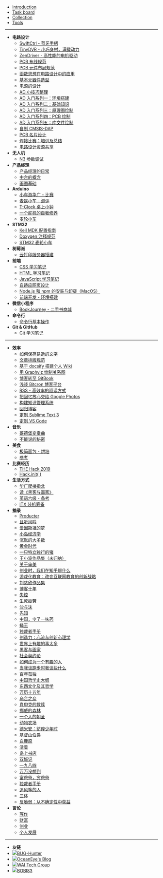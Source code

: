 * [Introduction](README.md)
* [Task board](https://trello.com/b/0QeKClyr)
* [Collection](https://www.yuque.com/collection-power)
* [Tools](Tools.md)

---

* **电路设计**
  * [SwiftCtrl - 蓝牙手柄](post/电路设计/SwiftCtrl-蓝牙手柄.md)
  * [TinyDVR - 小巧身材，满载动力](post/电路设计/TinyDVR-小巧身材，满载动力.md)
  * [ZenDriver - 高性能的电机驱动](post/电路设计/ZenDriver-高性能的电机驱动.md)
  * [PCB 布线规范](post/电路设计/PCB布线规范.md)
  * [PCB 元件布局规范](post/电路设计/PCB元件布局规范.md)
  * [函数思想在电路设计中的应用](post/电路设计/函数思想在电路设计中的应用.md)
  * [基本元器件选型](post/电路设计/基本元器件选型.md)
  * [电源的设计](post/电路设计/电源的设计.md)
  * [AD 小技巧整理](post/电路设计/AD小技巧整理.md)
  * [AD 入门系列一：环境搭建](post/电路设计/AD入门系列一：环境搭建.md)
  * [AD 入门系列二：基础知识](post/电路设计/AD入门系列二：基础知识.md)
  * [AD 入门系列三：原理图绘制](post/电路设计/AD入门系列三：原理图绘制.md)
  * [AD 入门系列四：PCB 绘制](post/电路设计/AD入门系列四：PCB绘制.md)
  * [AD 入门系列五：库文件绘制](post/电路设计/AD入门系列五：库文件绘制.md)
  * [自制 CMSIS-DAP](post/电路设计/自制CMSIS-DAP.md)
  * [PCB 名片设计](post/电路设计/PCB名片设计.md)
  * [焊接比赛：培训及总结](post/电路设计/焊接比赛：培训及总结.md)
  * [电路设计资源共享](post/电路设计/电路设计资源共享.md)
* **无人机**
  * [N3 参数调试](post/无人机/N3参数调试.md)
* **产品经理**
  * [产品经理的日常](post/产品经理/产品经理的日常.md)
  * [中台的概念](post/产品经理/中台的概念.md)
  * [画图基础](post/产品经理/画图基础.md)
* **Arduino**
  * [小车游华广 - 比赛](post/Arduino/小车游华广-比赛.md)
  * [麦昆小车 - 测评](post/Arduino/麦昆小车-测评.md)
  * [T-Clock 桌上小钟](post/Arduino/T-Clock桌上小钟.md)
  * [一个舵机的自我修养](post/Arduino/一个舵机的自我修养.md)
  * [麦轮小车](post/Arduino/麦轮小车.md)
* **STM32**
  * [Keil MDK 配置指南](post/STM32/KeilMDK配置指南.md)
  * [Doxygen 注释规范](post/STM32/Doxygen注释规范.md)
  * [STM32 麦轮小车](post/STM32/STM32麦轮小车.md)
* **树莓派**
  * [云打印服务器搭建](post/树莓派/云打印服务器搭建.md)
* **前端**
  * [CSS 学习笔记](post/前端/CSS学习笔记.md)
  * [HTML 学习笔记](post/前端/HTML学习笔记.md)
  * [JavaScript 学习笔记](post/前端/JavaScript学习笔记.md)
  * [自适应网页设计](post/前端/自适应网页设计.md)
  * [Node.js 和 npm 的安装与卸载（MacOS）](post/前端/Node.js和npm的安装与卸载（MacOS）.md)
  * [前端开发 - 环境搭建](post/前端/前端开发-环境搭建.md)
* **微信小程序**
  * [BookJourney - 二手书商城](post/微信小程序/BookJourney-二手书商城.md)
* **命令行**
  * [命令行基本操作](post/命令行/命令行基本操作.md)
* **Git & GitHub**
  * [Git 学习笔记](post/Git&GitHub/Git学习笔记.md)

---

* **效率**
  * [如何保存易逝的文字](post/效率/如何保存易逝的文字)
  * [文章排版规范](post/效率/文章排版规范.md)
  * [基于 docsify 搭建个人 Wiki](post/效率/基于docsify搭建个人Wiki.md)
  * [用 Graphviz 绘制关系图](post/效率/用Graphviz绘制关系图.md)
  * [博客转至 GitBook](post/效率/博客转至GitBook.md)
  * [浅谈 Bitcron 博客平台](post/效率/浅谈Bitcron博客平台.md)
  * [RSS - 高效率的阅读方式](post/效率/RSS-高效率的阅读方式.md)
  * [把回忆放心交给 Google Photos](post/效率/把回忆放心交给GooglePhotos.md)
  * [构建知识管理系统](post/效率/构建知识管理系统.md)
  * [回归博客](post/效率/回归博客.md)
  * [定制 Sublime Text 3](post/效率/定制SublimeText3.md)
  * [定制 VS Code](post/效率/定制VSCode.md)
* **音乐**
  * [哥德堡变奏曲](post/音乐/哥德堡变奏曲.md)
  * [不能说的秘密](post/音乐/不能说的秘密.md)
* **美食**
  * [极简面包 - 烘培](post/美食/极简面包-烘培.md)
  * [参考](post/美食/参考.md)
* **比赛经历**
  * [THE Hack 2019](post/比赛经历/THEHack2019.md)
  * [Hack.init( )](post/比赛经历/Hack.init().md)
* **生活方式**
  * [华广爬楼指北](post/生活方式/华广爬楼指北.md)
  * [读《黑客与画家》](post/生活方式/读《黑客与画家》.md)
  * [英语六级 - 备考](post/生活方式/英语六级-备考.md)
  * [ITX 装机筹备](post/生活方式/ITX装机筹备.md)
* **摘录**
  * [Producter](post/摘录/Producter.md)
  * [且听风吟](post/摘录/且听风吟.md)
  * [爱因斯坦的梦](post/摘录/爱因斯坦的梦.md)
  * [小岛经济学](post/摘录/小岛经济学.md)
  * [沉默的大多数](post/摘录/沉默的大多数.md)
  * [黄金时代](post/摘录/黄金时代.md)
  * [一只特立独行的猪](post/摘录/一只特立独行的猪.md)
  * [王小波作品集（未归纳）](post/摘录/王小波作品集（未归纳）.md)
  * [关于审美](post/摘录/关于审美.md)
  * [创业时，我们在知乎聊什么](post/摘录/创业时，我们在知乎聊什么.md)
  * [游戏化教育：改变互联网教育的创新战略](post/摘录/游戏化教育：改变互联网教育的创新战略.md)
  * [刘慈欣作品集](post/摘录/刘慈欣作品集.md)
  * [博客十年](post/摘录/博客十年.md)
  * [失控](post/摘录/失控.md)
  * [生死疲劳](post/摘录/生死疲劳.md)
  * [沙与沫](post/摘录/沙与沫.md)
  * [先知](post/摘录/先知.md)
  * [中国，少了一味药](post/摘录/中国，少了一味药.md)
  * [蝇王](post/摘录/蝇王.md)
  * [独裁者手册](post/摘录/独裁者手册.md)
  * [创造力：心流与创新心理学](post/摘录/创造力：心流与创新心理学.md)
  * [世界上有趣的事太多](post/摘录/世界上有趣的事太多.md)
  * [黑客与画家](post/摘录/黑客与画家.md)
  * [社会契约论](post/摘录/社会契约论.md)
  * [如何成为一个有趣的人](post/摘录/如何成为一个有趣的人.md)
  * [当我谈跑步时我谈些什么](post/摘录/当我谈跑步时我谈些什么.md)
  * [百年孤独](post/摘录/百年孤独.md)
  * [中国哲学史大纲](post/摘录/中国哲学史大纲.md)
  * [东西文化及其哲学](post/摘录/东西文化及其哲学.md)
  * [万历十五年](post/摘录/万历十五年.md)
  * [乌合之众](post/摘录/乌合之众.md)
  * [肖申克的救赎](post/摘录/肖申克的救赎.md)
  * [挪威的森林](post/摘录/挪威的森林.md)
  * [一个人的朝圣](post/摘录/一个人的朝圣.md)
  * [动物农场](post/摘录/动物农场.md)
  * [德米安：彷徨少年时](post/摘录/德米安：彷徨少年时.md)
  * [基督山伯爵](post/摘录/基督山伯爵.md)
  * [白鹿原](post/摘录/白鹿原.md)
  * [活着](post/摘录/活着.md)
  * [岛上书店](post/摘录/岛上书店.md)
  * [双城记](post/摘录/双城记.md)
  * [一九八四](post/摘录/一九八四.md)
  * [万万没想到](post/摘录/万万没想到.md)
  * [富爸爸，穷爸爸](post/摘录/富爸爸，穷爸爸.md)
  * [独裁者手册](post/摘录/独裁者手册.md)
  * [追风筝的人](post/摘录/追风筝的人.md)
  * [三体](post/摘录/三体.md)
  * [反脆弱：从不确定性中获益](post/摘录/反脆弱：从不确定性中获益.md)
* **言论**
  * [写作](post/言论/写作.md)
  * [财富](post/言论/财富.md)
  * [创业](post/言论/创业.md)
  * [个人发展](post/言论/个人发展.md)

---





* **友链**
* [![](https://icongr.am/feather/code.svg?size=16&color=808080)BUG-Hunter](https://bug-hunter.baklib.com/)
* [![](https://icongr.am/feather/code.svg?size=16&color=808080)OceanEye's Blog](http://blog.oceaneye.moe/)
* [![](https://icongr.am/feather/code.svg?size=16&color=808080)WAI Tech Group](http://waitech.top)
* [![](https://icongr.am/feather/code.svg?size=16&color=808080)BOBI83](https://bobi.site/)


